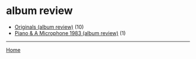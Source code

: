 # album review

  * [Originals (album review)](../album-review/originals/index.md) (10)
  * [Piano & A Microphone 1983 (album review)](../album-review/piano-a-microphone-1983/index.md) (1)

----

[Home](../index.md)
